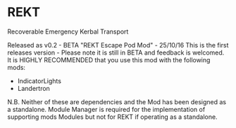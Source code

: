 # REKT
Recoverable Emergency Kerbal Transport

Released as v0.2 - BETA "REKT Escape Pod Mod" - 25/10/16
  This is the first releases version - Please note it is still in BETA and feedback is welcomed.
  It is HIGHLY RECOMMENDED that you use this mod with the following mods:
  - IndicatorLights
  - Landertron
  
  N.B.  Neither of these are dependencies and the Mod has been designed as a standalone. Module Manager is required for the               implementation of supporting mods Modules but not for REKT if operating as a standalone.
